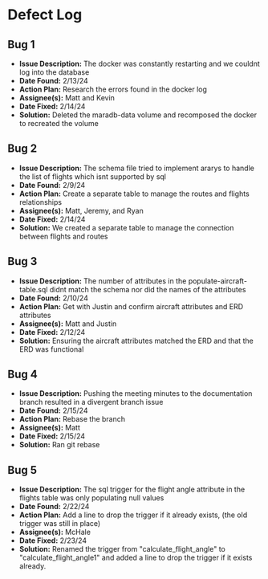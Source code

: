 # Defect Log

## Bug 1

- **Issue Description:** The docker was constantly restarting and we couldnt log into the database  
- **Date Found:** 2/13/24  
- **Action Plan:** Research the errors found in the docker log
- **Assignee(s):** Matt and Kevin
- **Date Fixed:** 2/14/24  
- **Solution:** Deleted the maradb-data volume and recomposed the docker to recreated the volume

## Bug 2

- **Issue Description:** The schema file tried to implement ararys to handle the list of flights which isnt supported by sql
- **Date Found:** 2/9/24
- **Action Plan:** Create a separate table to manage the routes and flights relationships
- **Assignee(s):** Matt, Jeremy, and Ryan
- **Date Fixed:** 2/14/24  
- **Solution:** We created a separate table to manage the connection between flights and routes

## Bug 3

- **Issue Description:** The number of attributes in the populate-aircraft-table.sql didnt match the schema nor did the names of the attributes
- **Date Found:** 2/10/24
- **Action Plan:** Get with Justin and confirm aircraft attributes and ERD attributes
- **Assignee(s):** Matt and Justin
- **Date Fixed:** 2/12/24  
- **Solution:** Ensuring the aircraft attributes matched the ERD and that the ERD was functional

## Bug 4

- **Issue Description:** Pushing the meeting minutes to the documentation branch resulted in a divergent branch issue
- **Date Found:** 2/15/24
- **Action Plan:** Rebase the branch
- **Assignee(s):** Matt
- **Date Fixed:** 2/15/24  
- **Solution:** Ran git rebase

## Bug 5
- **Issue Description:** The sql trigger for the flight angle attribute in the flights table was only populating null values
- **Date Found:** 2/22/24
- **Action Plan:** Add a line to drop the trigger if it already exists, (the old trigger was still in place)
- **Assignee(s):** McHale
- **Date Fixed:** 2/23/24  
- **Solution:** Renamed the trigger from "calculate_flight_angle" to "calculate_flight_angle1" and added a line to drop the trigger if it exists already.
